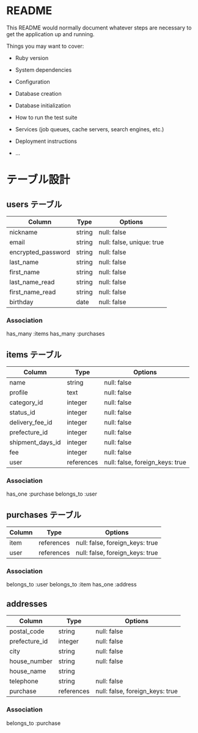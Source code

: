 # README

This README would normally document whatever steps are necessary to get the
application up and running.

Things you may want to cover:

* Ruby version

* System dependencies

* Configuration

* Database creation

* Database initialization

* How to run the test suite

* Services (job queues, cache servers, search engines, etc.)

* Deployment instructions

* ...

# テーブル設計

## users テーブル
| Column             | Type    | Options                   |
| ------------------ | ------  | ------------------------- |
| nickname           | string  | null: false               |
| email              | string  | null: false, unique: true |
| encrypted_password | string  | null: false               |
| last_name          | string  | null: false               |
| first_name         | string  | null: false               |
| last_name_read     | string  | null: false               |
| first_name_read    | string  | null: false               |
| birthday           | date    | null: false               |

### Association
has_many :items
has_many :purchases


## items テーブル
| Column              | Type       | Options                         |
| ------------------- | ---------- |-------------------------------- |
| name                | string     | null: false                     |
| profile             | text       | null: false                     |
| category_id         | integer    | null: false                     |
| status_id           | integer    | null: false                     |
| delivery_fee_id     | integer    | null: false                     |
| prefecture_id       | integer    | null: false                     |
| shipment_days_id    | integer    | null: false                     |
| fee                 | integer    | null: false                     |
| user                | references | null: false, foreign_keys: true |

### Association
has_one :purchase
belongs_to :user

## purchases テーブル
| Column           | Type       | Options                         |
| ---------------- | ---------  |-------------------------------- |
| item             | references | null: false, foreign_keys: true |
| user             | references | null: false, foreign_keys: true |


### Association
belongs_to :user
belongs_to :item
has_one :address

## addresses
| Column            | Type       | Options                         |
| ----------------- | ---------  |-------------------------------- |
| postal_code       | string     | null: false                     |
| prefecture_id     | integer    | null: false                     |
| city              | string     | null: false                     |
| house_number      | string     | null: false                     |
| house_name        | string     |                                 |
| telephone         | string     | null: false                     |
| purchase          | references | null: false, foreign_keys: true |

### Association
belongs_to :purchase